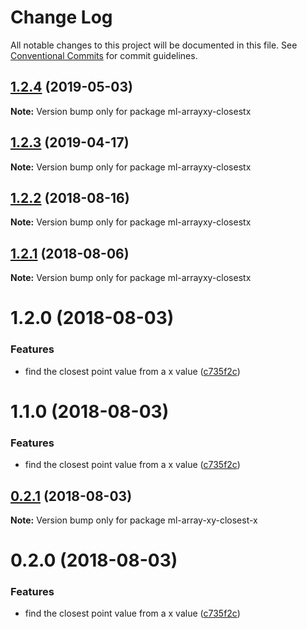 # Change Log

All notable changes to this project will be documented in this file.
See [Conventional Commits](https://conventionalcommits.org) for commit guidelines.

## [1.2.4](https://github.com/mljs/array-xy/compare/ml-arrayxy-closestx@1.2.3...ml-arrayxy-closestx@1.2.4) (2019-05-03)

**Note:** Version bump only for package ml-arrayxy-closestx





## [1.2.3](https://github.com/mljs/array-xy/compare/ml-arrayxy-closestx@1.2.2...ml-arrayxy-closestx@1.2.3) (2019-04-17)

**Note:** Version bump only for package ml-arrayxy-closestx





<a name="1.2.2"></a>
## [1.2.2](https://github.com/mljs/array-xy/compare/ml-arrayxy-closestx@1.2.1...ml-arrayxy-closestx@1.2.2) (2018-08-16)




**Note:** Version bump only for package ml-arrayxy-closestx

<a name="1.2.1"></a>
## [1.2.1](https://github.com/mljs/array-xy/compare/ml-arrayxy-closestx@1.2.0...ml-arrayxy-closestx@1.2.1) (2018-08-06)




**Note:** Version bump only for package ml-arrayxy-closestx

<a name="1.2.0"></a>
# 1.2.0 (2018-08-03)


### Features

* find the closest point value from a x value ([c735f2c](https://github.com/mljs/array-xy/commit/c735f2c))




<a name="1.1.0"></a>
# 1.1.0 (2018-08-03)


### Features

* find the closest point value from a x value ([c735f2c](https://github.com/mljs/array-xy/commit/c735f2c))




<a name="0.2.1"></a>
## [0.2.1](https://github.com/mljs/array-xy/compare/ml-array-xy-closest-x@0.2.0...ml-array-xy-closest-x@0.2.1) (2018-08-03)

**Note:** Version bump only for package ml-array-xy-closest-x





<a name="0.2.0"></a>
# 0.2.0 (2018-08-03)


### Features

* find the closest point value from a x value ([c735f2c](https://github.com/mljs/array-xy/commit/c735f2c))
